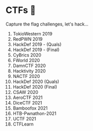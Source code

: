 # CTFs :triangular_flag_on_post:		
Capture the flag challenges, let's hack...

1. TokioWestern 2019
2. RedPWN 2019
3. HackDef 2019 - (Quals)
4. HackDef 2019 - (Final)
5. CyBrics 2020
6. FWorld 2020
7. DamnCTF 2020
8. Hacktivity 2020
9. NACTF 2020
10. HackDef 2020 (Quals)
11. HackDef 2020 (Final)
12. CSAW 2020
13. AeroCTF 2021
14. DiceCTF 2021
15. Bamboofox 2021
16. HTB-Pwnathon-2021
17. UCTF 2021
18. CTFLearn
